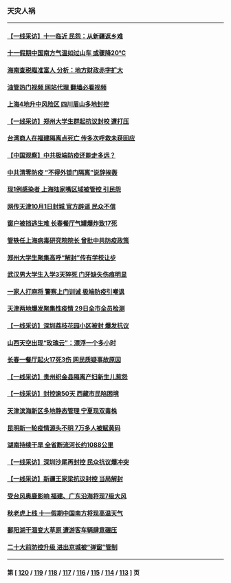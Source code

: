 ### 天灾人祸
---
#### [【一线采访】十一临近 民怨：从新疆返乡难](../../pages/ncid280/n13836124.md?10010045) 
#### [十一假期中国南方气温如过山车 或骤降20℃](../../pages/ncid280/n13835824.md?10010045) 
#### [海南查税瞄准富人 分析：地方财政赤字扩大](../../pages/ncid280/n13835957.md?10010045) 
#### [油管热门视频 网站代理 翻墙必看视频](http://209.222.30.114:81/youtube.html?10010045)
#### [上海4地升中风险区 四川眉山多地封控](../../pages/ncid280/n13835767.md?10010045) 
#### [【一线采访】郑州大学生群起抗议封校 遭打压](../../pages/ncid280/n13835520.md?10010045) 
#### [台湾商人在福建隔离点死亡 传多次呼救未获回应](../../pages/ncid280/n13835622.md?10010045) 
#### [【中国观察】中共极端防疫还能走多远？](../../pages/ncid280/n13835529.md?10010045) 
#### [中共清零防疫 “不得外锁门隔离”说辞挨轰](../../pages/ncid280/n13835291.md?10010045) 
#### [现1例感染者 上海陆家嘴区域被管控 引民怨](../../pages/ncid280/n13835313.md?10010045) 
#### [网传天津10月1日封城 官方辟谣 民众不信](../../pages/ncid280/n13835014.md?10010045) 
#### [窗户被挡逃生难 长春餐厅气罐爆炸致17死](../../pages/ncid280/n13834910.md?10010045) 
#### [管轶任上海病毒研究院院长 曾批中共防疫政策](../../pages/ncid280/n13834896.md?10010045) 
#### [郑州大学生聚集高呼“解封”传有学校让步](../../pages/ncid280/n13834753.md?10010045) 
#### [武汉男大学生入学3天猝死 门牙缺失伤痕明显](../../pages/ncid280/n13834441.md?10010045) 
#### [一家人打麻将 警察上门训诫 极端防疫引嘲讽](../../pages/ncid280/n13834455.md?10010045) 
#### [天津两地爆发聚集性疫情 29日全市全员检测](../../pages/ncid280/n13834524.md?10010045) 
#### [【一线采访】深圳荔枝花园小区被封 爆发抗议](../../pages/ncid280/n13834469.md?10010045) 
#### [山西天空出现“玫瑰云”：漂浮一个多小时](../../pages/ncid280/n13834482.md?10010045) 
#### [长春一餐厅起火17死3伤 网民质疑事故原因](../../pages/ncid280/n13834400.md?10010045) 
#### [【一线采访】贵州织金县隔离产妇新生儿惹怨](../../pages/ncid280/n13833706.md?10010045) 
#### [【一线采访】封控逾50天 西藏市民陷困境](../../pages/ncid280/n13833674.md?10010045) 
#### [天津滨海新区多地静态管理 宁夏现双毒株](../../pages/ncid280/n13833419.md?10010045) 
#### [昆明新一轮疫情源头不明 7万多人被赋黄码](../../pages/ncid280/n13833743.md?10010045) 
#### [湖南持续干旱 全省断流河长约1088公里](../../pages/ncid280/n13833363.md?10010045) 
#### [【一线采访】深圳沙尾再封控 民众抗议爆冲突](../../pages/ncid280/n13833087.md?10010045) 
#### [【一线采访】新疆王家梁抗议封控 当局解封](../../pages/ncid280/n13832937.md?10010045) 
#### [受台风奥鹿影响 福建、广东沿海将现7级大风](../../pages/ncid280/n13832858.md?10010045) 
#### [秋老虎上线 十一假期中国南方将现高温天气](../../pages/ncid280/n13832749.md?10010045) 
#### [鄱阳湖干涸变大草原 遭游客车辆肆意碾压](../../pages/ncid280/n13832774.md?10010045) 
#### [二十大前防控升级 进出京城被“弹窗”管制](../../pages/ncid280/n13832665.md?10010045) 

---
#### 第 [ [120](./120.md?10010045) / [119](./119.md?10010045) / [118](./118.md?10010045) / [117](./117.md?10010045) / [116](./116.md?10010045) / [115](./115.md?10010045) / [114](./114.md?10010045) / [113](./113.md?10010045) ] 页

